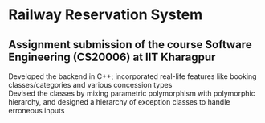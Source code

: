 # Railway Reservation System

## Assignment submission of the course Software Engineering (CS20006) at IIT Kharagpur

Developed the backend in C++; incorporated real-life features like booking classes/categories and various concession types\
Devised the classes by mixing parametric polymorphism with polymorphic hierarchy, and designed a hierarchy of exception classes to handle erroneous inputs
